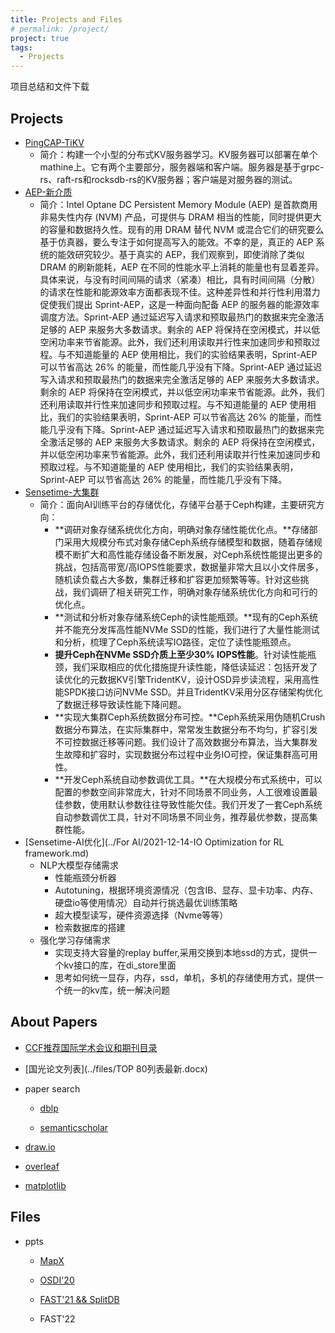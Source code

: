 ```yaml
---
title: Projects and Files
# permalink: /project/
project: true
tags:
  - Projects
---
```


项目总结和文件下载

## Projects

- [PingCAP-TiKV](https://github.com/sbh123/wnlokv)
  - 简介：构建一个小型的分布式KV服务器学习。KV服务器可以部署在单个mathine上。它有两个主要部分，服务器端和客户端。服务器是基于grpc-rs、raft-rs和rocksdb-rs的KV服务器；客户端是对服务器的测试。
- [AEP-新介质](https://github.com/emperorlu/Sprint-AEP)
  - 简介：Intel Optane DC Persistent Memory Module (AEP) 是首款商用非易失性内存 (NVM) 产品，可提供与 DRAM 相当的性能，同时提供更大的容量和数据持久性。现有的用 DRAM 替代 NVM 或混合它们的研究要么基于仿真器，要么专注于如何提高写入的能效。不幸的是，真正的 AEP 系统的能效研究较少。基于真实的 AEP，我们观察到，即使消除了类似 DRAM 的刷新能耗，AEP 在不同的性能水平上消耗的能量也有显着差异。具体来说，与没有时间间隔的请求（紧凑）相比，具有时间间隔（分散）的请求在性能和能源效率方面都表现不佳。这种差异性和并行性利用潜力促使我们提出 Sprint-AEP，这是一种面向配备 AEP 的服务器的能源效率调度方法。Sprint-AEP 通过延迟写入请求和预取最热门的数据来完全激活足够的 AEP 来服务大多数请求。剩余的 AEP 将保持在空闲模式，并以低空闲功率来节省能源。此外，我们还利用读取并行性来加速同步和预取过程。与不知道能量的 AEP 使用相比，我们的实验结果表明，Sprint-AEP 可以节省高达 26% 的能量，而性能几乎没有下降。Sprint-AEP 通过延迟写入请求和预取最热门的数据来完全激活足够的 AEP 来服务大多数请求。剩余的 AEP 将保持在空闲模式，并以低空闲功率来节省能源。此外，我们还利用读取并行性来加速同步和预取过程。与不知道能量的 AEP 使用相比，我们的实验结果表明，Sprint-AEP 可以节省高达 26% 的能量，而性能几乎没有下降。Sprint-AEP 通过延迟写入请求和预取最热门的数据来完全激活足够的 AEP 来服务大多数请求。剩余的 AEP 将保持在空闲模式，并以低空闲功率来节省能源。此外，我们还利用读取并行性来加速同步和预取过程。与不知道能量的 AEP 使用相比，我们的实验结果表明，Sprint-AEP 可以节省高达 26% 的能量，而性能几乎没有下降。
- [Sensetime-大集群](../files/商汤科技高校合作年度工作交流会_万继光5.pptx)
  - 简介：面向AI训练平台的存储优化，存储平台基于Ceph构建，主要研究方向：
    - **调研对象存储系统优化方向，明确对象存储性能优化点。**存储部门采用大规模分布式对象存储Ceph系统存储模型和数据，随着存储规模不断扩大和高性能存储设备不断发展，对Ceph系统性能提出更多的挑战，包括高带宽/高IOPS性能要求，数据量非常大且以小文件居多，随机读负载占大多数，集群迁移和扩容更加频繁等等。针对这些挑战，我们调研了相关研究工作，明确对象存储系统优化方向和可行的优化点。
    - **测试和分析对象存储系统Ceph的读性能瓶颈。**现有的Ceph系统并不能充分发挥高性能NVMe SSD的性能，我们进行了大量性能测试和分析，梳理了Ceph系统读写IO路径，定位了读性能瓶颈点。
    - **提升Ceph在NVMe SSD介质上至少30% IOPS性能**。针对读性能瓶颈，我们采取相应的优化措施提升读性能，降低读延迟：包括开发了读优化的元数据KV引擎TridentKV，设计OSD异步读流程，采用高性能SPDK接口访问NVMe SSD。并且TridentKV采用分区存储架构优化了数据迁移导致读性能下降问题。
    - **实现大集群Ceph系统数据分布可控。**Ceph系统采用伪随机Crush数据分布算法，在实际集群中，常常发生数据分布不均匀，扩容引发不可控数据迁移等问题。我们设计了高效数据分布算法，当大集群发生故障和扩容时，实现数据分布过程中业务IO可控，保证集群高可用性。
    - **开发Ceph系统自动参数调优工具。**在大规模分布式系统中，可以配置的参数空间非常庞大，针对不同场景不同业务，人工很难设置最佳参数，使用默认参数往往导致性能欠佳。我们开发了一套Ceph系统自动参数调优工具，针对不同场景不同业务，推荐最优参数，提高集群性能。
- [Sensetime-AI优化](../For AI/2021-12-14-IO Optimization for RL framework.md)
  - NLP大模型存储需求
    - 性能瓶颈分析器
    - Autotuning，根据环境资源情况（包含IB、显存、显卡功率、内存、硬盘io等使用情况）自动并行挑选最优训练策略
    - 超大模型读写，硬件资源选择（Nvme等等）
    - 检索数据库的搭建
  - 强化学习存储需求
    - 实现支持大容量的replay buffer,采用交换到本地ssd的方式，提供一个kv接口的库，在di_store里面
    - 思考如何统一显存，内存，ssd，单机，多机的存储使用方式，提供一个统一的kv库，统一解决问题


## About Papers

- [CCF推荐国际学术会议和期刊目录](https://ccf.atom.im/)

- [国光论文列表](../files/TOP 80列表最新.docx)

- paper search

  - [dblp](https://dblp.org/)

  - [semanticscholar](https://www.semanticscholar.org/)

- [draw.io](https://app.diagrams.net/)

- [overleaf](https://www.overleaf.com/)

- [matplotlib](https://github.com/matplotlib/matplotlib)

## Files

- ppts

  - [MapX](../files/MapX.pdf)

  - [OSDI\'20](../files/osdi20论文分享.pptx)

  - [FAST\'21 && SplitDB](../files/SplitDB和fast21.pptx)

  - FAST'22

